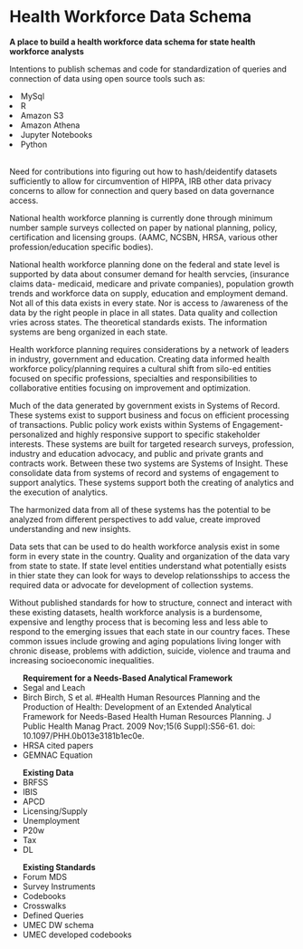 # Health Workforce Data Schema
<b>A place to build a health workforce data schema for state health workforce analysts</b>

Intentions to publish schemas and code for standardization of queries and connection of data using open source tools such as:
<li>MySql</li>
<li>R</li>
<li>Amazon S3</li>
<li>Amazon Athena</li>
<li>Jupyter Notebooks</li>
<li>Python</li> 
</br>
<p>
Need for contributions into figuring out how to hash/deidentify datasets sufficiently to allow for circumvention of HIPPA, IRB
other data privacy concerns to allow for connection and query based on data governance access.

National health workforce planning is currently done through minimum number sample surveys collected on paper by national 
planning, policy, certification and licensing groups. (AAMC, NCSBN, HRSA, various other profession/education specific bodies). 

National health workforce planning done on the federal and state level is supported by data about consumer demand for 
health servcies, (insurance claims data- medicaid, medicare  and private companies), population growth trends and workforce 
data on supply, education and employment demand. Not all of this data exists in every state. Nor is access to /awareness of the 
data by the right people in place in all states. Data quality and collection vries across states. The theoretical standards 
exists. The information systems are beng organized in each state.

Health workforce planning requires considerations by a network of leaders in industry, government and education. 
Creating data informed health workforce policy/planning requires a cultural shift from silo-ed entities focused on 
specific professions, specialties and responsibilities to collaborative entities focusing on improvement and optimization. 

Much of the data generated by government exists in Systems of Record. These systems exist to support business and focus on 
efficient processing of transactions. Public policy work exists within Systems of Engagement-  personalized and highly 
responsive support to specific stakeholder interests. These systems are built for targeted research surveys, 
profession, industry and education advocacy, and public and private grants and contracts work. 
Between these two systems are Systems of Insight. These consolidate data from systems of record and systems of engagement 
to support analytics. These systems support both the creating of analytics and the execution of analytics. 

The harmonized data from all of these systems has the potential to be analyzed from different perspectives to add value, 
create improved understanding and new insights. 

Data sets that can be used to do health workforce analysis exist in some form in every state in the country. 
Quality and organization of the data vary from state to state. If state level entities understand what potentially esists 
in thier state they can look for ways to develop relationsships to access the required data or advocate for development of
collection systems. 

Without published standards for how to structure, connect and interact with these existing datasets, health workforce analysis 
is a burdensome, expensive and lengthy process that is becoming less and less able to respond to the emerging issues that each
state in our country faces. These common issues include growing and aging populations living longer with chronic disease,
problems with addiction, suicide, violence and trauma and increasing socioeconomic inequalities. </p>

<ul><b>Requirement for a Needs-Based Analytical Framework</b>
<li>Segal and Leach</li>
<li>Birch
Birch, S et al. 
#Health Human Resources Planning and the Production of Health: Development of an Extended Analytical Framework 
for Needs-Based Health Human Resources Planning.  J Public Health Manag Pract. 2009 Nov;15(6 Suppl):S56-61. 
doi: 10.1097/PHH.0b013e3181b1ec0e.</li>
<li>HRSA cited papers</li>
<li>GEMNAC Equation</li></ul>

<ul><b>Existing Data</b>
<li>BRFSS</li>
<li>IBIS</li>
<li>APCD</li>
<li>Licensing/Supply</li>
<li>Unemployment</li>
<li>P20w</li>
<li>Tax</li>
<li>DL</li></ul>

<ul><b>Existing Standards</b>
<li>Forum MDS</li>
<li>Survey Instruments</li>
<li>Codebooks</li>
<li>Crosswalks</li>
<li>Defined Queries</li>
<li>UMEC DW schema</li>
<li>UMEC developed codebooks</li></ul>

